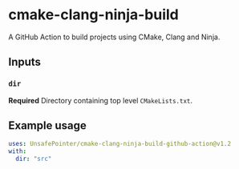 # cmake-clang-ninja-build

A GitHub Action to build projects using CMake, Clang and Ninja.

## Inputs

### `dir`

**Required** Directory containing top level `CMakeLists.txt`.

## Example usage

```yaml
uses: UnsafePointer/cmake-clang-ninja-build-github-action@v1.2
with:
  dir: "src"
```
